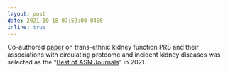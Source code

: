 ```yaml
---
layout: post
date: 2021-10-18 07:59:00-0400
inline: true
---
```


Co-authored [paper](https://doi.org/10.1681/ASN.2020111599) on trans-ethnic kidney function PRS and their associations with circulating proteome and incident kidney diseases was selected as the “[Best of ASN Journals](https://www.asn-online.org/education/kidneyweek/2021/program-session-details.aspx?sessId=382052)” in 2021.
